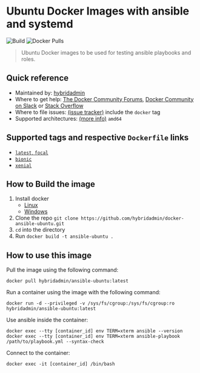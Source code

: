 # Ubuntu Docker Images with ansible and systemd

![Build](https://github.com/hybridadmin/docker-ansible-ubuntu/workflows/Build/badge.svg?branch=main) ![Docker Pulls](https://img.shields.io/docker/pulls/hybridadmin/ansible-ubuntu)

> Ubuntu Docker images to be used for testing ansible playbooks and roles.

## Quick reference

- Maintained by: [hybridadmin](https://github.com/hybridadmin)
- Where to get help: [The Docker Community Forums](https://forums.docker.com/), [Docker Community on Slack](https://dockr.ly/slack) or [Stack Overflow](https://stackoverflow.com/search?tab=newest&q=docker)
- Where to file issues: [(issue tracker)](https://github.com/hybridadmin/docker-ansible-ubuntu/issues) include the `docker` tag
- Supported architectures: [(more info)](https://github.com/docker-library/official-images#architectures-other-than-amd64) `amd64`

## Supported tags and respective `Dockerfile` links

- [`latest`, `focal`](https://github.com/hybridadmin/docker-ansible-ubuntu/tree/main/focal/Dockerfile)
- [`bionic`](https://github.com/hybridadmin/docker-ansible-ubuntu/tree/main/bionic/Dockerfile)
- [`xenial`](https://github.com/hybridadmin/docker-ansible-ubuntu/tree/main/xenial/Dockerfile)

## How to Build the image

1. Install docker
   - [Linux](https://docs.docker.com/engine/install/)
   - [Windows](https://docs.docker.com/docker-for-windows/install/)
2. Clone the repo `git clone https://github.com/hybridadmin/docker-ansible-ubuntu.git`
3. `cd` into the directory
4. Run `docker build -t ansible-ubuntu .`

## How to use this image

Pull the image using the following command:

```console
docker pull hybridadmin/ansible-ubuntu:latest
```

Run a container using the image with the following command:

```console
docker run -d --privileged -v /sys/fs/cgroup:/sys/fs/cgroup:ro hybridadmin/ansible-ubuntu:latest
```

Use ansible inside the container:

```console
docker exec --tty [container_id] env TERM=xterm ansible --version
docker exec --tty [container_id] env TERM=xterm ansible-playbook /path/to/playbook.yml --syntax-check
```

Connect to the container:

```console
docker exec -it [container_id] /bin/bash
```
